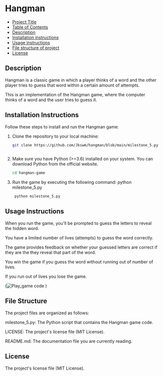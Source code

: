 # Hangman

- [Project Title](#project-title)
- [Table of Contents](#table-of-contents)
- [Description](#description)
- [Installation instructions](#installation-instructions)
- [Usage instructions](#usage-instructions)
- [File structure of project](#File-structure-of-project)
- [License](#license)

## Description 
Hangman is a classic game in which a player thinks of a word and the other player tries to guess that word within a certain amount of attempts.

This is an implementation of the Hangman game, where the computer thinks of a word and the user tries to guess it. 

## Installation Instructions

Follow these steps to install and run the Hangman game:

1. Clone the repository to your local machine:

   ```bash
   git clone https://github.com/Jkswm/hangman/blob/main/milestone_5.py
  

2. Make sure you have Python (>=3.6) installed on your system. You can download Python from the official website.
    ```bash
    cd hangman-game

4. Run the game by executing the following command: python milestone_5.py
   ```bash
    python milestone_5.py


## Usage Instructions
 

When you run the game, you'll be prompted to guess the letters to reveal the hidden word.

You have a limited number of lives (attempts) to guess the word correctly.

The game provides feedback on whether your guessed letters are correct if they are the they reveal that part of the word.

You win the game if you guess the word without running out of number of lives.

If you run out of lives you lose the game.

(![Play_game code](def%20(play_game).png)
)


## File Structure 
The project files are organized as follows:

milestone_5.py: The Python script that contains the Hangman game code.

LICENSE: The project's license file (MIT License).

README.md: The documentation file you are currently reading.

## License
The project's license file (MIT License).
